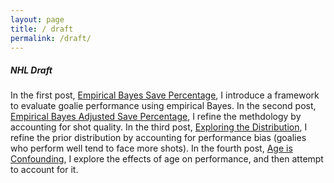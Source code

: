```yaml
---
layout: page
title: / draft
permalink: /draft/
---
```

<p>
<h5>NHL Draft</h5>
In the first post, <a href="https://spazznolo.github.io/2023/05/17/goalie-performance-1.html">Empirical Bayes Save Percentage</a>, I introduce a framework to evaluate goalie performance using empirical Bayes. In the second post, <a href="https://spazznolo.github.io/2023/05/22/goalie-performance-2.html">Empirical Bayes Adjusted Save Percentage</a>, I refine the methdology by accounting for shot quality. In the third post, <a href="https://spazznolo.github.io/2023/05/24/goalie-performance-3.html">Exploring the Distribution</a>, I refine the prior distribution by accounting for performance bias (goalies who perform well tend to face more shots). In the fourth post, <a href="https://spazznolo.github.io/2023/06/04/goalie-performance-4.html">Age is Confounding</a>, I explore the effects of age on performance, and then attempt to account for it.
</p>